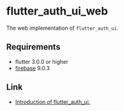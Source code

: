 # flutter_auth_ui_web

The web implementation of `flutter_auth_ui`.

## Requirements

- flutter 3.0.0 or higher
- [firebase](https://pub.dev/packages/firebase) 9.0.3

## Link

* [Introduction of flutter_auth_ui.](https://koji-1009.medium.com/introduction-of-flutter-auth-ui-ad5895646f3c)

